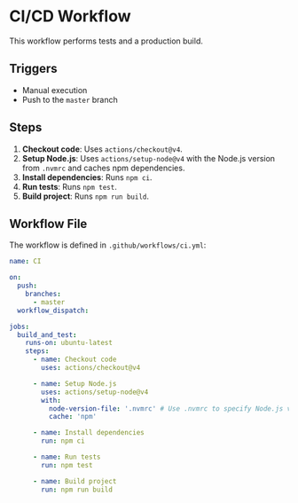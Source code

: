 # CI/CD Workflow

This workflow performs tests and a production build.

## Triggers

- Manual execution
- Push to the `master` branch

## Steps

1.  **Checkout code**: Uses `actions/checkout@v4`.
2.  **Setup Node.js**: Uses `actions/setup-node@v4` with the Node.js version from `.nvmrc` and caches npm dependencies.
3.  **Install dependencies**: Runs `npm ci`.
4.  **Run tests**: Runs `npm test`.
5.  **Build project**: Runs `npm run build`.

## Workflow File

The workflow is defined in `.github/workflows/ci.yml`:

```yaml
name: CI

on:
  push:
    branches:
      - master
  workflow_dispatch:

jobs:
  build_and_test:
    runs-on: ubuntu-latest
    steps:
      - name: Checkout code
        uses: actions/checkout@v4

      - name: Setup Node.js
        uses: actions/setup-node@v4
        with:
          node-version-file: '.nvmrc' # Use .nvmrc to specify Node.js version
          cache: 'npm'

      - name: Install dependencies
        run: npm ci

      - name: Run tests
        run: npm test

      - name: Build project
        run: npm run build
```
